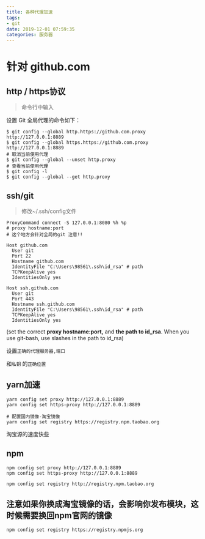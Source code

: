 ```yaml
---
title: 各种代理加速
tags:
- git
date: 2019-12-01 07:59:35
categories: 服务器
---
```

<!-- more -->

# 针对 github.com

## http / https协议

>  命令行中输入

设置 Git 全局代理的命令如下：

```shell
$ git config --global http.https://github.com.proxy http://127.0.0.1:8889
$ git config --global https.https://github.com.proxy http://127.0.0.1:8889
# 取消当前使用代理
$ git config --global --unset http.proxy
# 查看当前使用代理
$ git config -l
$ git config --global --get http.proxy

```



## ssh/git

>  修改~/.ssh/config文件

```shell
ProxyCommand connect -S 127.0.0.1:8080 %h %p 
# proxy hostname:port
# 这个地方会针对全局的git 注意!!

Host github.com
  User git
  Port 22
  Hostname github.com
  IdentityFile "C:\Users\98561\.ssh\id_rsa" # path
  TCPKeepAlive yes
  IdentitiesOnly yes

Host ssh.github.com
  User git
  Port 443
  Hostname ssh.github.com
  IdentityFile "C:\Users\98561\.ssh\id_rsa" # path
  TCPKeepAlive yes
  IdentitiesOnly yes
```



(set the correct **proxy hostname:port,** and **the path to id_rsa**. When you use git-bash, use slashes in the path to id_rsa)

设置`正确的代理服务器,端口`

和`私钥` 的`正确位置`

## yarn加速

```shell
yarn config set proxy http://127.0.0.1:8889
yarn config set https-proxy http://127.0.0.1:8889

# 配置国内镜像-淘宝镜像
yarn config set registry https://registry.npm.taobao.org
```

淘宝源的速度快些

## npm

```shell
npm config set proxy http://127.0.0.1:8889
npm config set https-proxy http://127.0.0.1:8889

npm config set registry http://registry.npm.taobao.org

```

## 注意如果你换成淘宝镜像的话，会影响你发布模块，这时候需要换回npm官网的镜像

```
npm config set registry https://registry.npmjs.org
```

